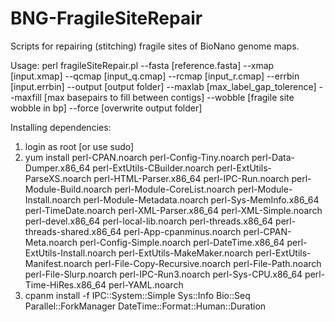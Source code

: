# BNG-FragileSiteRepair
Scripts for repairing (stitching) fragile sites of BioNano genome maps. 

Usage: perl fragileSiteRepair.pl --fasta [reference.fasta] --xmap [input.xmap] --qcmap [input_q.cmap] --rcmap [input_r.cmap] --errbin [input.errbin] --output [output folder] --maxlab [max_label_gap_tolerence] --maxfill [max basepairs to fill between contigs] --wobble [fragile site wobble in bp] --force [overwrite output folder]


Installing dependencies:
1) login as root [or use sudo]
2) yum install perl-CPAN.noarch perl-Config-Tiny.noarch perl-Data-Dumper.x86_64 perl-ExtUtils-CBuilder.noarch perl-ExtUtils-ParseXS.noarch perl-HTML-Parser.x86_64 perl-IPC-Run.noarch perl-Module-Build.noarch perl-Module-CoreList.noarch perl-Module-Install.noarch perl-Module-Metadata.noarch perl-Sys-MemInfo.x86_64 perl-TimeDate.noarch perl-XML-Parser.x86_64 perl-XML-Simple.noarch perl-devel.x86_64 perl-local-lib.noarch perl-threads.x86_64 perl-threads-shared.x86_64 perl-App-cpanminus.noarch perl-CPAN-Meta.noarch perl-Config-Simple.noarch perl-DateTime.x86_64 perl-ExtUtils-Install.noarch perl-ExtUtils-MakeMaker.noarch perl-ExtUtils-Manifest.noarch perl-File-Copy-Recursive.noarch perl-File-Path.noarch perl-File-Slurp.noarch perl-IPC-Run3.noarch perl-Sys-CPU.x86_64 perl-Time-HiRes.x86_64 perl-YAML.noarch
3) cpanm install -f IPC::System::Simple Sys::Info Bio::Seq Parallel::ForkManager DateTime::Format::Human::Duration
